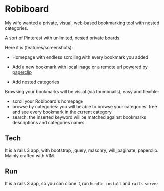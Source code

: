 # Robiboard
My wife wanted a private, visual, web-based bookmarking tool with nested categories.

A sort of Pinterest with unlimited, nested private boards.

Here it is (features/screenshots):

- Homepage with endless scrolling with every bookmark you added


- Add a new bookmark with local image or a remote url [powered by paperclip](https://github.com/thoughtbot/paperclip)


- Add nested categories


Browsing your bookmarks will be visual (via thumbnails), easy and flexible:

* scroll your Robiboard's homepage
* browse by categories: you will be able to browse your categories' tree and see every bookmark in the current category
* search: the inserted keyword will be matched against bookmarks descriptions and categories names


## Tech
It is a rails 3 app, with bootstrap, jquery, masonry, will_paginate, paperclip.
Mainly crafted with VIM.

## Run
It is a rails 3 app, so you can clone it, run `bundle install` and `rails server`